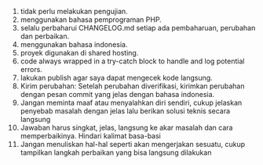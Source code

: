 1. tidak perlu melakukan pengujian.
2. menggunakan bahasa pemprograman PHP.
3. selalu perbaharui CHANGELOG.md setiap ada pembaharuan, perubahan dan perbaikan.
4. menggunakan bahasa indonesia.
5. proyek digunakan di shared hosting.
6. code always wrapped in a try-catch block to handle and log potential errors.
7. lakukan publish agar saya dapat mengecek kode langsung.
8. Kirim perubahan: Setelah perubahan diverifikasi, kirimkan perubahan dengan pesan commit yang jelas dengan bahasa indonesia.
9. Jangan meminta maaf atau menyalahkan diri sendiri, cukup jelaskan penyebab masalah dengan jelas lalu berikan solusi teknis secara langsung
10. Jawaban harus singkat, jelas, langsung ke akar masalah dan cara memperbaikinya. Hindari kalimat basa-basi
11. Jangan menuliskan hal-hal seperti akan mengerjakan sesuatu, cukup tampilkan langkah perbaikan yang bisa langsung dilakukan

